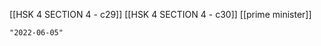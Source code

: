 [[HSK 4 SECTION 4 - c29]]
[[HSK 4 SECTION 4 - c30]]
[[prime minister]]

```query 2021-11-27 00:07
"2022-06-05"
```